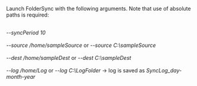 Launch FolderSync with the following arguments. Note that use of absolute paths is required:

<br>*--syncPeriod 10*</br>
<br>*--source /home/sampleSource* or *--source C:\\sampleSource*</br>
<br>*--dest /home/sampleDest* or *--dest C:\\sampleDest*</br>
<br>*--log /home/Log* or *--log C:\\LogFolder* &rarr; log is saved as *SyncLog_day-month-year*</br>